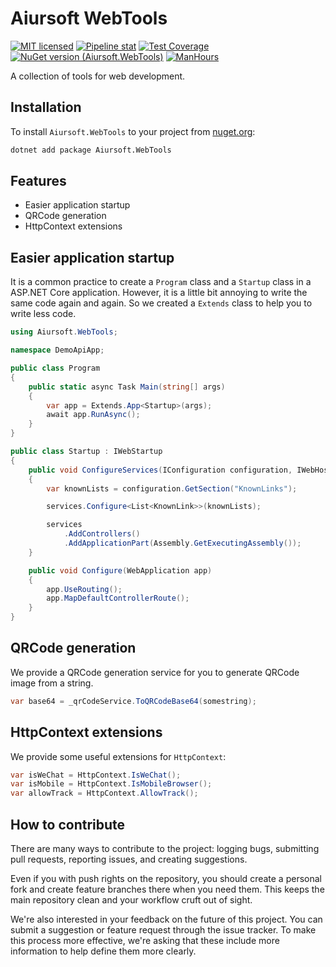 # Aiursoft WebTools

[![MIT licensed](https://img.shields.io/badge/license-MIT-blue.svg)](https://gitlab.aiursoft.cn/aiursoft/webtools/-/blob/master/LICENSE)
[![Pipeline stat](https://gitlab.aiursoft.cn/aiursoft/webtools/badges/master/pipeline.svg)](https://gitlab.aiursoft.cn/aiursoft/webtools/-/pipelines)
[![Test Coverage](https://gitlab.aiursoft.cn/aiursoft/webtools/badges/master/coverage.svg)](https://gitlab.aiursoft.cn/aiursoft/webtools/-/pipelines)
[![NuGet version (Aiursoft.WebTools)](https://img.shields.io/nuget/v/Aiursoft.WebTools.svg)](https://www.nuget.org/packages/Aiursoft.WebTools/)
[![ManHours](https://manhours.aiursoft.cn/gitlab/gitlab.aiursoft.cn/aiursoft/WebTools)](https://gitlab.aiursoft.cn/aiursoft/WebTools/-/commits/master?ref_type=heads)

A collection of tools for web development.

## Installation

To install `Aiursoft.WebTools` to your project from [nuget.org](https://www.nuget.org/packages/Aiursoft.WebTools/):

```bash
dotnet add package Aiursoft.WebTools
```

## Features

* Easier application startup
* QRCode generation
* HttpContext extensions

## Easier application startup

It is a common practice to create a `Program` class and a `Startup` class in a ASP.NET Core application. However, it is a little bit annoying to write the same code again and again. So we created a `Extends` class to help you to write less code.

```csharp
using Aiursoft.WebTools;

namespace DemoApiApp;

public class Program
{
    public static async Task Main(string[] args)
    {
        var app = Extends.App<Startup>(args);
        await app.RunAsync();
    }
}

public class Startup : IWebStartup
{
    public void ConfigureServices(IConfiguration configuration, IWebHostEnvironment environment, IServiceCollection services)
    {
        var knownLists = configuration.GetSection("KnownLinks");

        services.Configure<List<KnownLink>>(knownLists);

        services
            .AddControllers()
            .AddApplicationPart(Assembly.GetExecutingAssembly());
    }

    public void Configure(WebApplication app)
    {
        app.UseRouting();
        app.MapDefaultControllerRoute();
    }
}
```

## QRCode generation

We provide a QRCode generation service for you to generate QRCode image from a string.

```csharp
var base64 = _qrCodeService.ToQRCodeBase64(somestring);
```

## HttpContext extensions

We provide some useful extensions for `HttpContext`:

```csharp
var isWeChat = HttpContext.IsWeChat();
var isMobile = HttpContext.IsMobileBrowser();
var allowTrack = HttpContext.AllowTrack();
```

## How to contribute

There are many ways to contribute to the project: logging bugs, submitting pull requests, reporting issues, and creating suggestions.

Even if you with push rights on the repository, you should create a personal fork and create feature branches there when you need them. This keeps the main repository clean and your workflow cruft out of sight.

We're also interested in your feedback on the future of this project. You can submit a suggestion or feature request through the issue tracker. To make this process more effective, we're asking that these include more information to help define them more clearly.
